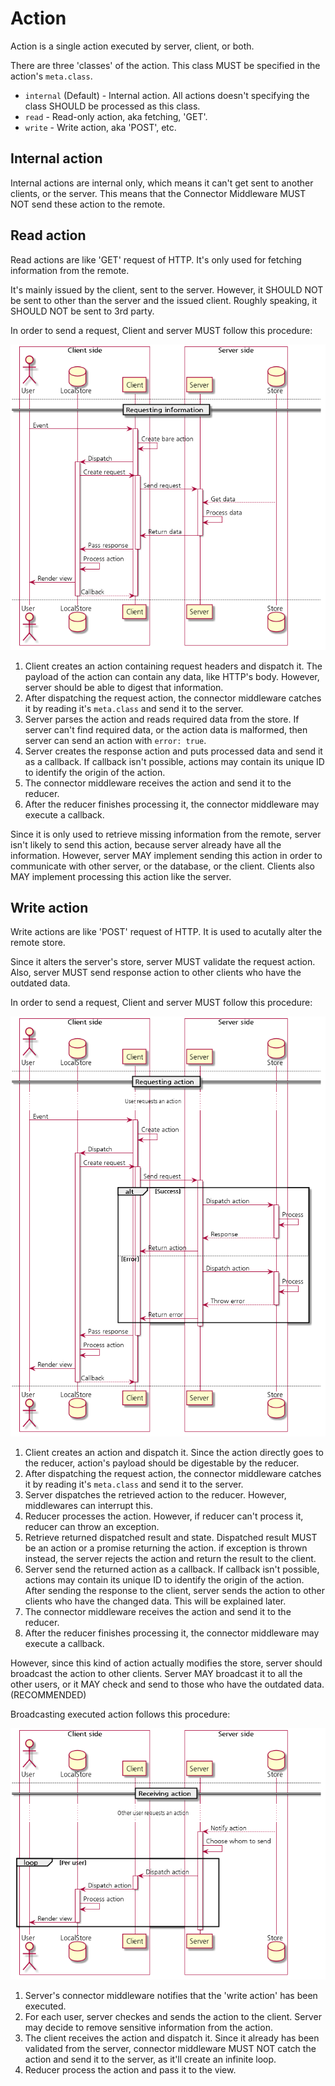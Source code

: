 # Action

Action is a single action executed by server, client, or both.

There are three 'classes' of the action. This class MUST be specified in the
action's `meta.class`.

- `internal` (Default) - Internal action. All actions doesn't specifying
  the class SHOULD be processed as this class.
- `read` - Read-only action, aka fetching, 'GET'.
- `write` - Write action, aka 'POST', etc.

## Internal action

Internal actions are internal only, which means it can't get sent to another
clients, or the server. This means that the Connector Middleware MUST NOT
send these action to the remote.

## Read action

Read actions are like 'GET' request of HTTP. It's only used for fetching
information from the remote.

It's mainly issued by the client, sent to the server. However, it SHOULD NOT be
sent to other than the server and the issued client. Roughly speaking, it
SHOULD NOT be sent to 3rd party.

In order to send a request, Client and server MUST follow this procedure:

![Routine diagram](routine_001.png)

1. Client creates an action containing request headers and dispatch it.
   The payload of the action can contain any data, like HTTP's body. However,
   server should be able to digest that information.
2. After dispatching the request action, the connector middleware catches it
   by reading it's `meta.class` and send it to the server.
3. Server parses the action and reads required data from the store.
   If server can't find required data, or the action data is malformed,
   then server can send an action with `error: true`.
4. Server creates the response action and puts processed data and send it
   as a callback. If callback isn't possible, actions may contain its unique
   ID to identify the origin of the action.
5. The connector middleware receives the action and send it to the reducer.
6. After the reducer finishes processing it, the connector middleware may
   execute a callback.

Since it is only used to retrieve missing information from the remote,
server isn't likely to send this action, because server already have all the
information. However, server MAY implement sending this action in order to
communicate with other server, or the database, or the client.
Clients also MAY implement processing this action like the server.

## Write action

Write actions are like 'POST' request of HTTP. It is used to acutally alter
the remote store.

Since it alters the server's store, server MUST validate the request action.
Also, server MUST send response action to other clients who have the
outdated data.

In order to send a request, Client and server MUST follow this procedure:

![Routine diagram](routine_002.png)

1. Client creates an action and dispatch it. Since the action directly goes
   to the reducer, action's payload should be digestable by the reducer.
2. After dispatching the request action, the connector middleware catches it
   by reading it's `meta.class` and send it to the server.
3. Server dispatches the retrieved action to the reducer. However, middlewares
   can interrupt this.
4. Reducer processes the action. However, if reducer can't process it, reducer
   can throw an exception.
5. Retrieve returned dispatched result and state. Dispatched result MUST be an
   action or a promise returning the action. if exception is thrown instead,
   the server rejects the action and return the result to the client.
6. Server send the returned action as a callback. If callback isn't possible,
   actions may contain its unique ID to identify the origin of the action.  
   After sending the response to the client, server sends the action to
   other clients who have the changed data. This will be explained later.
7. The connector middleware receives the action and send it to the reducer.
8. After the reducer finishes processing it, the connector middleware may
   execute a callback.

However, since this kind of action actually modifies the store, server should
broadcast the action to other clients. Server MAY broadcast it to all the other
users, or it MAY check and send to those who have the outdated data.
(RECOMMENDED)

Broadcasting executed action follows this procedure:

![Routine diagram](routine_003.png)

1. Server's connector middleware notifies that the 'write action' has been
   executed.
2. For each user, server checkes and sends the action to the client. Server
   may decide to remove sensitive information from the action.
3. The client receives the action and dispatch it. Since it already has been
   validated from the server, connector middleware MUST NOT catch the action
   and send it to the server, as it'll create an infinite loop.
4. Reducer process the action and pass it to the view.
